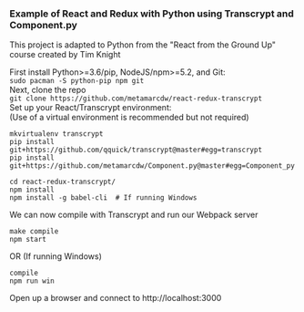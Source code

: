 ### Example of React and Redux with Python using Transcrypt and Component.py
This project is adapted to Python from the "React from the Ground Up" course created by Tim Knight

First install Python>=3.6/pip, NodeJS/npm>=5.2, and Git:  
`sudo pacman -S python-pip npm git`  
Next, clone the repo  
`git clone https://github.com/metamarcdw/react-redux-transcrypt`  
Set up your React/Transcrypt environment:  
(Use of a virtual environment is recommended but not required)  
```
mkvirtualenv transcrypt
pip install git+https://github.com/qquick/transcrypt@master#egg=transcrypt
pip install git+https://github.com/metamarcdw/Component.py@master#egg=Component_py

cd react-redux-transcrypt/
npm install
npm install -g babel-cli  # If running Windows
```
We can now compile with Transcrypt and run our Webpack server  
```
make compile  
npm start  
```
OR (If running Windows)  
```
compile  
npm run win  
```
Open up a browser and connect to http://localhost:3000
